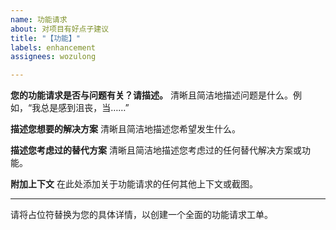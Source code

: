 ```yaml
---
name: 功能请求
about: 对项目有好点子建议
title: "【功能】"
labels: enhancement
assignees: wozulong

---
```


**您的功能请求是否与问题有关？请描述。**
清晰且简洁地描述问题是什么。例如，“我总是感到沮丧，当……”

**描述您想要的解决方案**
清晰且简洁地描述您希望发生什么。

**描述您考虑过的替代方案**
清晰且简洁地描述您考虑过的任何替代解决方案或功能。

**附加上下文**
在此处添加关于功能请求的任何其他上下文或截图。

---

请将占位符替换为您的具体详情，以创建一个全面的功能请求工单。

